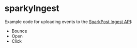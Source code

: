 # sparkyIngest

Example code for uploading events to the [SparkPost Ingest API](https://developers.sparkpost.com/api/events-ingest/):

- Bounce
- Open
- Click